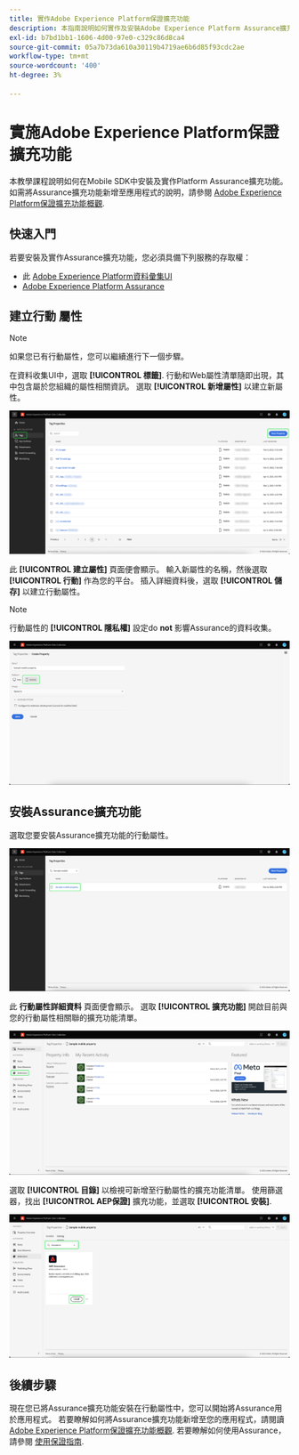 ```yaml
---
title: 實作Adobe Experience Platform保證擴充功能
description: 本指南說明如何實作及安裝Adobe Experience Platform Assurance擴充功能。
exl-id: b7bd1bb1-1606-4d00-97e0-c329c86d8ca4
source-git-commit: 05a7b73da610a30119b4719ae6b6d85f93cdc2ae
workflow-type: tm+mt
source-wordcount: '400'
ht-degree: 3%

---
```


# 實施Adobe Experience Platform保證擴充功能

本教學課程說明如何在Mobile SDK中安裝及實作Platform Assurance擴充功能。 如需將Assurance擴充功能新增至應用程式的說明，請參閱 [Adobe Experience Platform保證擴充功能概觀](https://developer.adobe.com/client-sdks/documentation/platform-assurance-sdk/#add-the-aep-assurance-extension-to-your-app).

## 快速入門

若要安裝及實作Assurance擴充功能，您必須具備下列服務的存取權：

- 此 [Adobe Experience Platform資料彙集UI](https://experience.adobe.com/#/data-collection/)
- [Adobe Experience Platform Assurance](https://experience.adobe.com/assurance)

## 建立行動 屬性

>[!NOTE]
>
>如果您已有行動屬性，您可以繼續進行下一個步驟。

在資料收集UI中，選取 **[!UICONTROL 標籤]**. 行動和Web屬性清單隨即出現，其中包含屬於您組織的屬性相關資訊。 選取 **[!UICONTROL 新增屬性]** 以建立新屬性。

![「新增屬性」按鈕會反白顯示，顯示您選擇用來建立新屬性的內容](./images/implement-assurance/create-new-property.png)

此 **[!UICONTROL 建立屬性]** 頁面便會顯示。 輸入新屬性的名稱，然後選取 **[!UICONTROL 行動]** 作為您的平台。 插入詳細資料後，選取 **[!UICONTROL 儲存]** 以建立行動屬性。

>[!NOTE]
>
>行動屬性的 **[!UICONTROL 隱私權]** 設定do **not** 影響Assurance的資料收集。

![此時會顯示「建立屬性」頁面。 您可以在此處插入行動屬性的相關資訊。](./images/implement-assurance/create-property.png)

## 安裝Assurance擴充功能

選取您要安裝Assurance擴充功能的行動屬性。

![接著會顯示「標籤屬性」頁面，並反白顯示選取的行動屬性。](./images/implement-assurance/select-mobile-property.png)

此 **行動屬性詳細資料** 頁面便會顯示。 選取 **[!UICONTROL 擴充功能]** 開啟目前與您的行動屬性相關聯的擴充功能清單。

![行動屬性詳細資訊頁面隨即顯示。 會顯示最近活動的相關資訊。 擴充功能標籤會反白顯示。](./images/implement-assurance/tag-properties.png)

選取 **[!UICONTROL 目錄]** 以檢視可新增至行動屬性的擴充功能清單。 使用篩選器，找出 **[!UICONTROL AEP保證]** 擴充功能，並選取 **[!UICONTROL 安裝]**.

![擴充功能目錄隨即顯示。 會篩選並顯示Assurance擴充功能，並反白顯示安裝按鈕。](./images/implement-assurance/assurance-extension.png)

## 後續步驟

現在您已將Assurance擴充功能安裝在行動屬性中，您可以開始將Assurance用於應用程式。 若要瞭解如何將Assurance擴充功能新增至您的應用程式，請閱讀 [Adobe Experience Platform保證擴充功能概觀](https://developer.adobe.com/client-sdks/documentation/platform-assurance-sdk/#add-the-aep-assurance-extension-to-your-app). 若要瞭解如何使用Assurance，請參閱 [使用保證指南](./using-assurance.md).
